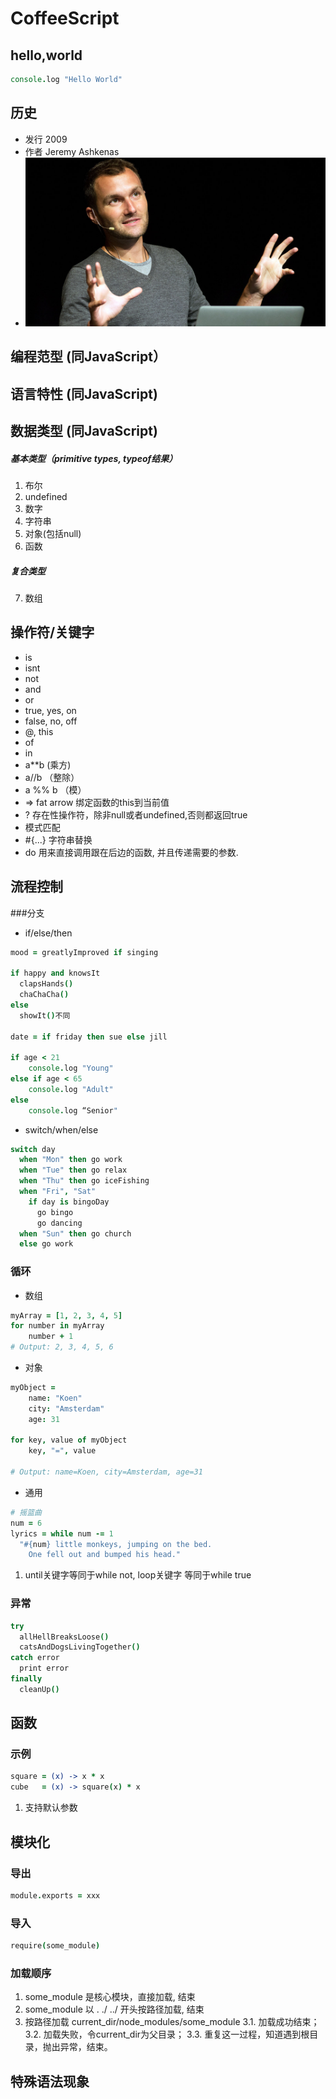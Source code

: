 # CoffeeScript

## hello,world
```coffeescript
console.log "Hello World"
```
## 历史
* 发行 2009
* 作者 Jeremy Ashkenas
* ![](https://github.com/mingchaoyan/MyUsedLanguages/blob/master/CoffeeScript/CoffeeScript-Jeremy-Ashkenas-2009.jpg)

## 编程范型 (同JavaScript）


## 语言特性 (同JavaScript)

## 数据类型 (同JavaScript)
##### 基本类型（primitive types, typeof结果）

1. 布尔
2. undefined
3. 数字
4. 字符串
5. 对象(包括null)
6. 函数

##### 复合类型
7. 数组

## 操作符/关键字

* is
* isnt
* not
* and
* or
* true, yes, on
* false, no, off
* @, this
* of
* in
* a\*\*b (乘方)
* a//b （整除）
* a %% b （模）
* => fat arrow 绑定函数的this到当前值
* ? 存在性操作符，除非null或者undefined,否则都返回true
* 模式匹配
* \#{...} 字符串替换
* do 用来直接调用跟在后边的函数, 并且传递需要的参数.

## 流程控制
###分支

* if/else/then

```coffeescript
mood = greatlyImproved if singing

if happy and knowsIt
  clapsHands()
  chaChaCha()
else
  showIt()不同

date = if friday then sue else jill

if age < 21
    console.log "Young"
else if age < 65
    console.log "Adult"
else
    console.log “Senior"
```

* switch/when/else

```coffeescript
switch day
  when "Mon" then go work
  when "Tue" then go relax
  when "Thu" then go iceFishing
  when "Fri", "Sat"
    if day is bingoDay
      go bingo
      go dancing
  when "Sun" then go church
  else go work
```
### 循环

* 数组

```coffeescript
myArray = [1, 2, 3, 4, 5]
for number in myArray
    number + 1
# Output: 2, 3, 4, 5, 6
```

* 对象

```coffeescript
myObject =
    name: "Koen"
    city: "Amsterdam"
    age: 31

for key, value of myObject
    key, "=", value

# Output: name=Koen, city=Amsterdam, age=31
```
* 通用

```coffeescript
# 摇篮曲
num = 6
lyrics = while num -= 1
  "#{num} little monkeys, jumping on the bed.
    One fell out and bumped his head."
```
1. until关键字等同于while not, loop关键字 等同于while true

### 异常

```coffeescript
try
  allHellBreaksLoose()
  catsAndDogsLivingTogether()
catch error
  print error
finally
  cleanUp()
```

## 函数

### 示例
```coffeescript
square = (x) -> x * x
cube   = (x) -> square(x) * x
```
1. 支持默认参数

## 模块化

### 导出

```coffeescript
module.exports = xxx
```

### 导入
```coffeescript
require(some_module)
```

### 加载顺序
1. some_module 是核心模块，直接加载, 结束
2. some_module 以 . ./ ../ 开头按路径加载, 结束
3. 按路径加载 current_dir/node_modules/some_module
3.1. 加载成功结束；
3.2. 加载失败，令current_dir为父目录；
3.3. 重复这一过程，知道遇到根目录，抛出异常，结束。

## 特殊语法现象

